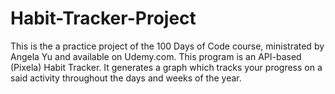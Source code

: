 # Habit-Tracker-Project
This is the a practice project of the 100 Days of Code course, ministrated by Angela Yu and available on Udemy.com. This program is an API-based (Pixela) Habit Tracker. It generates a graph which tracks your progress on a said activity throughout the days and weeks of the year.
